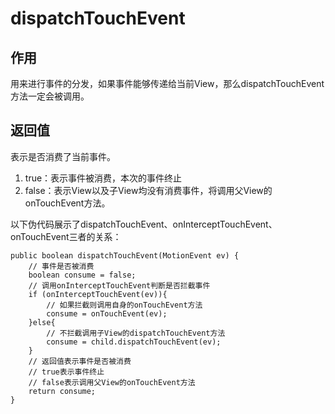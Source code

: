 # dispatchTouchEvent

## 作用
用来进行事件的分发，如果事件能够传递给当前View，那么dispatchTouchEvent方法一定会被调用。

## 返回值
表示是否消费了当前事件。
1. true：表示事件被消费，本次的事件终止
2. false：表示View以及子View均没有消费事件，将调用父View的onTouchEvent方法。

以下伪代码展示了dispatchTouchEvent、onInterceptTouchEvent、onTouchEvent三者的关系：
```
public boolean dispatchTouchEvent(MotionEvent ev) {
    // 事件是否被消费
    boolean consume = false;
    // 调用onInterceptTouchEvent判断是否拦截事件
    if (onInterceptTouchEvent(ev)){
        // 如果拦截则调用自身的onTouchEvent方法
        consume = onTouchEvent(ev);
    }else{
        // 不拦截调用子View的dispatchTouchEvent方法
        consume = child.dispatchTouchEvent(ev);
    }
    // 返回值表示事件是否被消费
    // true表示事件终止
    // false表示调用父View的onTouchEvent方法
    return consume;
}
```
